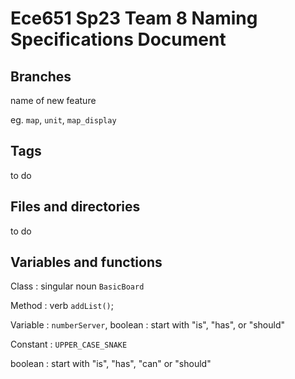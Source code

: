 Ece651 Sp23 Team 8 Naming Specifications Document
======================================
## Branches
name of new feature

eg. `map`, `unit`, `map_display`

## Tags
to do

## Files and directories
to do
## Variables and functions
Class : singular noun `BasicBoard`

Method : verb `addList()`;

Variable : `numberServer`, boolean : start with "is", "has", or "should"

Constant : `UPPER_CASE_SNAKE`

boolean : start with "is", "has", "can" or "should"
